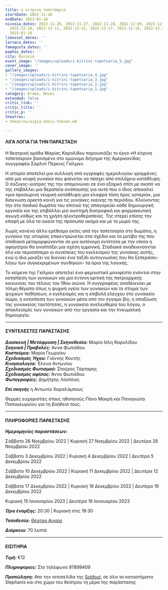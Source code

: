 ```yaml
---
title: η κιτρινη ταπετσαρια
startDate: 2022-11-26
endDate: 2023-01-16
nicosia_dates: 2022-11-26, 2022-11-27, 2022-11-28, 2022-12-03, 2022-12-04, 2022-12-05,
  2022-12-10, 2022-12-11, 2022-12-12, 2022-12-17, 2022-12-18, 2022-12-19, 2023-01-15,
  2023-01-16
limassol_dates: ''
larnaca_dates: ''
famagusta_dates: ''
paphos_dates: ''
city: Nicosia
event_image: "/images/uploads/i-kitrini-tapetsaria_5.jpg"
cover_image: ''
gallery_images:
- "/images/uploads/i-kitrini-tapetsaria_4.jpg"
- "/images/uploads/i-kitrini-tapetsaria_3.jpg"
- "/images/uploads/i-kitrini-tapetsaria_2.jpg"
- "/images/uploads/i-kitrini-tapetsaria_1.jpg"
category: Drama, Novel
extended: false
critic_link: ''
critic_title: ''
critic_p: ''
theatres:
- theatres/aigia-sholi-tehnon.md

---
```

#### ΛΙΓΑ ΛΟΓΙΑ ΓΙΑ ΤΗΝ ΠΑΡΑΣΤΑΣΗ

Η θεατρική ομάδα Μαρίας Καρολίδου παρουσιάζει το έργο «Η κίτρινη ταπετσαρία» βασισμένο στο ομώνυμο διήγημα της Αμερικανίδας συγγραφέα Σάρλοτ Πέρκινς Γκίλμαν.

Η ιστορία αποτελεί μια συλλογή από εγγραφές ημερολογίου γραμμένες από μια νεαρή γυναίκα που φαίνεται να πάσχει από επιλόχεια κατάθλιψη. Ο σύζυγος-γιατρός της την απομονώνει σε ένα εξοχικό σπίτι με σκοπό να της επιβάλλει μια θεραπεία ανάπαυσης για αυτό που ο ίδιος αποκαλεί «μια προσωρινή νευρική κατάθλιψη-μια ελαφρά τάση προς υστερία», μια διάγνωση αρκετά κοινή για τις γυναίκες εκείνης τη περιόδου.  Κλείνοντας την στο παιδικό δωμάτιο του σπιτιού της απαγορεύει κάθε δημιουργική εργασία και της επιβάλλει μια αυστηρή διατροφική και φαρμακευτική αγωγή καθώς και τη χρήση ηλεκτροθεραπείας. Της στερεί επίσης την επαφή με όλα τα οικεία της πρόσωπα ακόμα και με το μωρό της.

Χωρίς κανένα άλλο ερέθισμα εκτός από την ταπετσαρία στο δωμάτιο, η γυναίκα της ιστορίας επικεντρώνεται στα σχέδια και τα μοτίβα της που σταδιακά μεταμορφώνονται σε μια αυτόνομη οντότητα με την οποία η αφηγήτρια θα αναπτύξει μια σχέση εμμονική. Σταδιακά αναδεικνύονται όλο και περισσότερο οι συνέπειες του εγκλεισμού της γυναίκας αυτής, ενώ η ίδια μοιάζει να διανύει ένα ταξίδι αυτογνωσίας που θα ξεπεράσει- λόγω των συγκεκριμένων συνθηκών- τα όρια της λογικής.

Το κείμενο της Γκίλμαν αποτελεί ένα φεμινιστικό μανιφέστο ενάντια στην καταπίεση των γυναικών και μια έντονη κριτική της πατριαρχικής κοινωνίας του τέλους του 19ου αιώνα. Η συγγραφέας αναδεικνύει με τόλμη θέματα όπως η ψυχική υγεία των γυναικών και το στίγμα των ψυχικών παθήσεων, ο εγκλεισμός και η επιβολή ελέγχου στο γυναικείο σώμα, η καταπίεση των γυναικών μέσα από τον έγγαμο βίο, η απαξίωση της γυναικείας ταυτότητας, η γυναικεία ανελευθερία του λόγου, ο αποκλεισμός των γυναικών από την εργασία και την πνευματική δημιουργία.

***

#### ΣΥΝΤΕΛΕΣΤΕΣ ΠΑΡΑΣΤΑΣΗΣ

**_Διασκευή | Μετάφραση | Σκηνοθεσία:_** Μαρία Ιόλη Καρολίδου  
**_Σκηνικά | Προβολές:_** Άννα Φωτιάδου  
**_Κοστούμια:_** Μαρία Γεωργίου  
**_Σχεδιασμός Ήχου:_** Γιάννης Κουτής  
**_Κινησιολογία:_** Έλενα Αντωνίου  
**_Σχεδιασμός Φωτισμού:_** Σταύρος Τάρταρης  
**_Σχεδιασμός αφίσας:_** Άννα Φωτιάδου  
**_Φωτογραφίες:_** Δημήτρης Λούτσιος

**_Επί σκηνής_** η Αντωνία Χαραλάμπους

Θερμές ευχαριστίες στους ηθοποιούς Πάνο Μακρή και Παναγιώτα Παπαγεωργίου για τη βοήθειά τους.

***

#### ΠΛΗΡΟΦΟΡΙΕΣ ΠΑΡΑΣΤΑΣΗΣ

**_Ημερομηνίες παραστάσεων:_**

Σάββατο 26 Νοεμβρίου 2022 | Κυριακή 27 Νοεμβρίου 2022 | Δευτέρα 28 Νοεμβρίου 2022

Σάββατο 3 Δεκεμβρίου 2022 | Κυριακή 4 Δεκεμβρίου 2022 | Δευτέρα 5 Δεκεμβρίου 2022

Σάββατο 10 Δεκεμβρίου 2022 | Κυριακή 11 Δεκεμβρίου 2022 | Δευτέρα 12 Δεκεμβρίου 2022

Σάββατο 17 Δεκεμβρίου 2022 | Κυριακή 18 Δεκεμβρίου 2022 | Δευτέρα 19 Δεκεμβρίου 2022

Κυριακή 15 Ιανουαρίου 2023 | Δευτέρα 16 Ιανουαρίου 2023

**_Ώρα έναρξης:_** 20:30 | Κυριακή στις 19:30

**_Τοποθεσία:_** [Θέατρο Αιγαία](?#map)

**_Διάρκεια:_** 70 λεπτά

***

#### ΕΙΣΙΤΗΡΙΑ

**_Τιμή:_** €12

**_Πληροφοριες:_** Στο τηλέφωνο 97899409

**_Προπώληση:_** Απο την ιστοσελίδα της [Soldout](https://www.soldoutticketbox.com/the-yellow-wallpaper-2022/?lang=el), σε όλα τα καταστήματα Stephanis και στο χώρο του θεάτρου τη μέρα της παράστασης